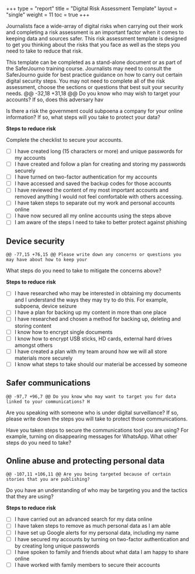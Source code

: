 +++
type = "report"
title = "Digital Risk Assessment Template"
layout = "single"
weight = 11
toc = true
+++

Journalists face a wide-array of digital risks when carrying out their work and completing a risk assessment is an important factor when it comes to keeping data and sources safer. This risk assessment template is designed to get you thinking about the risks that you face as well as the steps you need to take to reduce that risk. 

This template can be completed as a stand-alone document or as part of the SaferJourno training course. Journalists may need to consult the SaferJourno guide for best practice guidance on how to carry out certain digital security steps. You may not need to complete all of the risk assessment, choose the sections or questions that best suit your security needs.
	@@ -32,18 +31,18 @@ Do you know who may wish to target your accounts? If so, does this adversary hav

Is there a risk the government could subpoena a company for your online information? If so, what steps will you take to protect your data?

__Steps to reduce risk__

Complete the checklist to secure your accounts.

- [ ] I have created long (15 characters or more) and unique passwords for my accounts
- [ ] I have created and follow a plan for creating and storing my passwords securely
- [ ] I have turned on two-factor authentication for my accounts
- [ ] I have accessed and saved the backup codes for those accounts
- [ ] I have reviewed the content of my most important accounts and removed anything I would not feel comfortable with others accessing.
- [ ] I have taken steps to separate out my work and personal accounts online
- [ ] I have now secured all my online accounts using the steps above
- [ ] I am aware of the steps I need to take to better protect against phishing 

## Device security

	@@ -77,15 +76,15 @@ Please write down any concerns or questions you may have about how to keep your

What steps do you need to take to mitigate the concerns above?

__Steps to reduce risk__

- [ ] I have researched who may be interested in obtaining my documents and I understand the ways they may try to do this. For example, subpoena, device seizure
- [ ] I have a plan for backing up my content in more than one place
- [ ] I have researched and chosen a method for backing up, deleting and storing content 
- [ ] I know how to encrypt single documents
- [ ] I know how to encrypt USB sticks, HD cards, external hard drives amongst others
- [ ] I have created a plan with my team around how we will all store materials more securely 
- [ ] I know what steps to take should our material be accessed by someone

## Safer communications

	@@ -97,7 +96,7 @@ Do you know who may want to target you for data linked to your communications? H

Are you speaking with someone who is under digital surveillance? If so, please write down the steps you will take to protect those communications. 

Have you taken steps to secure the communications tool you are using? For example, turning on disappearing messages for WhatsApp. What other steps do you need to take?

## Online abuse and protecting personal data

	@@ -107,11 +106,11 @@ Are you being targeted because of certain stories that you are publishing?

Do you have an understanding of who may be targeting you and the tactics that they are using?

__Steps to reduce risk__

- [ ] I have carried out an advanced search for my data online
- [ ] I have taken steps to remove as much personal data as I am able
- [ ] I have set up Google alerts for my personal data, including my name
- [ ] I have secured my accounts by turning on two-factor authentication and by creating long unique passwords  
- [ ] I have spoken to family and friends about what data I am happy to share online
- [ ] I have worked with family members to secure their accounts
